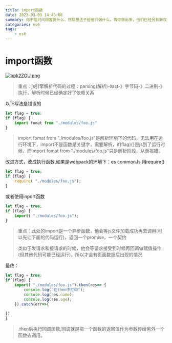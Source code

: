 ```yaml
---
title: import函数
date: 2023-03-03 14:46:08
summary: 你不能只问顾客要什么，然后想法子给他们做什么。等你做出来，他们已经另有新欢了。
categories: es6
tags:
	- es6
---
```


# import函数

[![ppk2ZOU.png](https://s1.ax1x.com/2023/03/03/ppk2ZOU.png)](https://imgse.com/i/ppk2ZOU)

> 重点：js引擎解析代码的过程：parsing(解析)-》ast-》字节码-》二进制-》执行，解析时候已经确定好了依赖关系

以下写法是错误的

```js
let flag = true;
if (flag) {
    import fomat from "./modules/foo.js"
}
```

>  import fomat from "./modules/foo.js"是解析环境下的代码，无法用在运行环境下，import不是函数是关键字，需要解析，if(flag){}是js到了运行时候，而import fomat from "./modules/foo.js"只是解析阶段，从而报错。

改进方式，改成执行函数,如果是webpack的环境下：es commonJs 用require()

```js
let flag = true;
if (flag) {
    require( "./modules/foo.js");
}
```

或者使用inport函数

```js
let flag = true;
if (flag) {
    import( "./modules/foo.js");
}
```

> 重点：此处的import是一个异步函数，他会等js文件加载成功再去调用(可以先让下面的代码运行)，返回一个promise，一个契约
>
> 类似于发请求和接请求的时候，他会等请求接受到时候再回调做赋值操作(但其他代码可能已经运行)，所以才会有页面数据后出现的情况

最终：

```js
let flag = true;
if (flag) {
    import( "./modules/foo.js").then(res=> {
        console.log("在then中打印");
        console.log(res.name);
        console.log(res.age);
    }).catch(err=>{
        
})
}
```

> .then后执行回调函数,回调就是把一个函数的返回值作为参数传给另外一个函数去调用。
